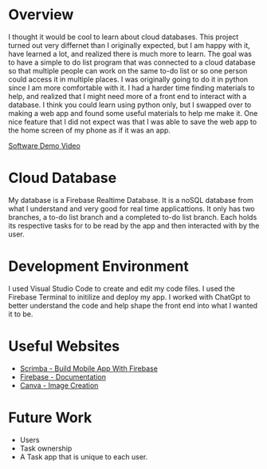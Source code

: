 # Overview

I thought it would be cool to learn about cloud databases. This project turned out very differnet than I originally expected, but I am happy with it, have learned a lot, and realized there is much more to learn. The goal was to have a simple to do list program that was connected to a cloud database so that multiple people can work on the same to-do list or so one person could access it in multiple places. I was originally going to do it in python since I am more comfortable with it. I had a harder time finding materials to help, and realized that I might need more of a front end to interact with a database. I think you could learn using python only, but I swapped over to making a web app and found some useful materials to help me make it. One nice feature that I did not expect was that I was able to save the web app to the home screen of my phone as if it was an app.

[Software Demo Video](https://youtu.be/5wdFLcK4NrQ)

# Cloud Database

My database is a Firebase Realtime Database. It is a noSQL database from what I understand and very good for real time applicattions. It only has two branches, a to-do list branch and a completed to-do list branch. Each holds its respective tasks for to be read by the app and then interacted with by the user.

# Development Environment

I used Visual Studio Code to create and edit my code files. I used the Firebase Terminal to initilize and deploy my app. I worked with ChatGpt to better understand the code and help shape the front end into what I wanted it to be. 

# Useful Websites
- [Scrimba - Build Mobile App With Firebase](https://scrimba.com/build-a-mobile-app-with-firebase-c0g/~00)
- [Firebase - Documentation](https://firebase.google.com/docs)
- [Canva - Image Creation](https://canva.com)

# Future Work
- Users 
- Task ownership
- A Task app that is unique to each user.
